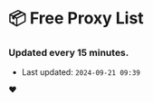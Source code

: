 # :package: Free Proxy List
### Updated every 15 minutes.

- Last updated: `2024-09-21 09:39`

:heart:

